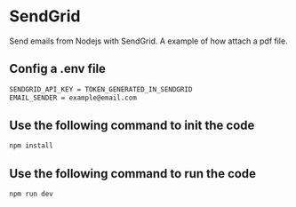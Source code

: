 # SendGrid
Send emails from Nodejs with SendGrid.
A example of how attach a pdf file.

## Config a .env file

```bash
SENDGRID_API_KEY = TOKEN_GENERATED_IN_SENDGRID
EMAIL_SENDER = example@email.com
```

## Use the following command to init the code

```bash
npm install
```

## Use the following command to run the code

```bash
npm run dev
```
